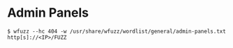 # Admin Panels

```
$ wfuzz --hc 404 -w /usr/share/wfuzz/wordlist/general/admin-panels.txt http[s]://<IP>/FUZZ
```